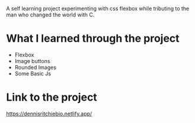 A self learning project experimenting with css flexbox while tributing to the man who changed the world with C.

# What I learned through the project
* Flexbox
* Image buttons
* Rounded Images
* Some Basic Js

# Link to the project
https://dennisritchiebio.netlify.app/
